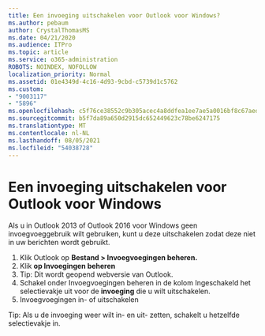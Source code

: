 ```yaml
---
title: Een invoeging uitschakelen voor Outlook voor Windows?
ms.author: pebaum
author: CrystalThomasMS
ms.date: 04/21/2020
ms.audience: ITPro
ms.topic: article
ms.service: o365-administration
ROBOTS: NOINDEX, NOFOLLOW
localization_priority: Normal
ms.assetid: 01e4349d-4c16-4d93-9cbd-c5739d1c5762
ms.custom:
- "9003117"
- "5896"
ms.openlocfilehash: c5f76ce38552c9b305acec4a8ddfea1ee7ae5a0016bf8c67aed1d7e7c2c3449b
ms.sourcegitcommit: b5f7da89a650d2915dc652449623c78be6247175
ms.translationtype: MT
ms.contentlocale: nl-NL
ms.lasthandoff: 08/05/2021
ms.locfileid: "54038728"
---
```

# <a name="turn-an-add-in-off-for-outlook-for-windows"></a>Een invoeging uitschakelen voor Outlook voor Windows

Als u in Outlook 2013 of Outlook 2016 voor Windows geen invoegvoeggebruik wilt gebruiken, kunt u deze uitschakelen zodat deze niet in uw berichten wordt gebruikt.  

1. Klik Outlook op **Bestand > Invoegvoegingen beheren.**
2. Klik  **op Invoegingen beheren**
3. Tip: Dit wordt geopend webversie van Outlook.
4. Schakel onder Invoegvoegingen beheren in de kolom Ingeschakeld het selectievakje uit voor de **invoeging**  die u wilt uitschakelen.
5. Invoegvoegingen in- of uitschakelen

Tip: Als u de invoeging weer wilt in- en uit- zetten, schakelt u hetzelfde selectievakje in.
